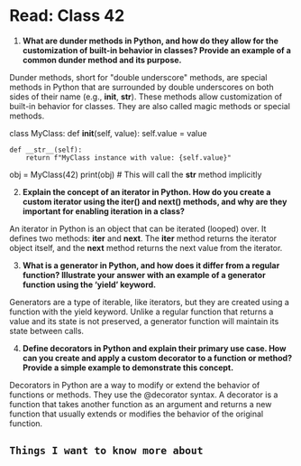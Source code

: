 # Read: Class 42

1. **What are dunder methods in Python, and how do they allow for the customization of built-in behavior in classes? Provide an example of a common dunder method and its purpose.**

Dunder methods, short for "double underscore" methods, are special methods in Python that are surrounded by double underscores on both sides of their name (e.g., __init__, __str__). These methods allow customization of built-in behavior for classes. They are also called magic methods or special methods.

class MyClass:
    def __init__(self, value):
        self.value = value

    def __str__(self):
        return f"MyClass instance with value: {self.value}"

obj = MyClass(42)
print(obj)  # This will call the __str__ method implicitly

2. **Explain the concept of an iterator in Python. How do you create a custom iterator using the iter() and next() methods, and why are they important for enabling iteration in a class?**

An iterator in Python is an object that can be iterated (looped) over. It defines two methods: __iter__ and __next__. The __iter__ method returns the iterator object itself, and the __next__ method returns the next value from the iterator.

3. **What is a generator in Python, and how does it differ from a regular function? Illustrate your answer with an example of a generator function using the ‘yield’ keyword.**

Generators are a type of iterable, like iterators, but they are created using a function with the yield keyword. Unlike a regular function that returns a value and its state is not preserved, a generator function will maintain its state between calls.

4. **Define decorators in Python and explain their primary use case. How can you create and apply a custom decorator to a function or method? Provide a simple example to demonstrate this concept.**

Decorators in Python are a way to modify or extend the behavior of functions or methods. They use the @decorator syntax. A decorator is a function that takes another function as an argument and returns a new function that usually extends or modifies the behavior of the original function.

## `Things I want to know more about`
